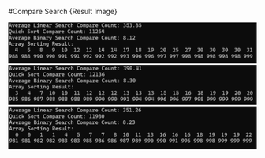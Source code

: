 #Compare Search {Result Image}

![](./15-result-1.png)
![](./15-result-2.png)
![](./15-result-3.png)
